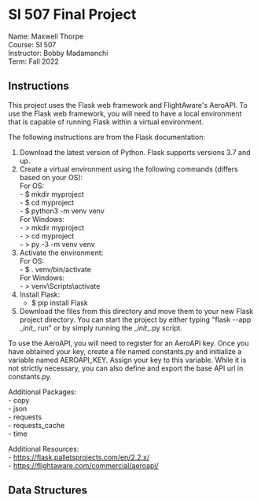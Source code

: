# SI 507 Final Project

Name: Maxwell Thorpe  
Course: SI 507  
Instructor: Bobby Madamanchi  
Term: Fall 2022  

## Instructions

This project uses the Flask web framework and FlightAware's AeroAPI.  To use the Flask web framework, you will need to have a local environment that is capable of running Flask within a virtual environment.

The following instructions are from the Flask documentation:

1. Download the latest version of Python.  Flask supports versions 3.7 and up.
2. Create a virtual environment using the following commands (differs based on your OS):  
    For OS:  
        - $ mkdir myproject  
        - $ cd myproject  
        - $ python3 -m venv venv  
    For Windows:  
        - > mkdir myproject  
        - > cd myproject  
        - > py -3 -m venv venv  
3. Activate the environment:  
    For OS:  
        - $ . venv/bin/activate  
    For Windows:  
        - > venv\Scripts\activate
4. Install Flask:  
    - $ pip install Flask
5. Download the files from this directory and move them to your new Flask project directory.  You can start the project by either typing "flask --app \__init__ run" or by simply running the \__init__.py script.

To use the AeroAPI, you will need to register for an AeroAPI key.  Once you have obtained your key, create a file named constants.py and initialize a variable named AEROAPI_KEY.  Assign your key to this variable.  While it is not strictly necessary, you can also define and export the base API url in constants.py.

Additional Packages:  
    - copy  
    - json  
    - requests  
    - requests_cache  
    - time

Additional Resources:  
    - https://flask.palletsprojects.com/en/2.2.x/  
    - https://flightaware.com/commercial/aeroapi/

## Data Structures


